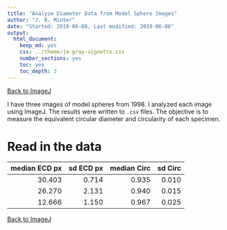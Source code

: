 ```yaml
---
title: "Analyze Diameter Data from Model Sphere Images"
author: "J. R. Minter"
date: "Started: 2019-06-08, Last modified: 2019-06-08"
output:
  html_document:
    keep_md: yes
    css: ../theme/jm-gray-vignette.css
    number_sections: yes
    toc: yes
    toc_depth: 3
---
```


[Back to ImageJ](ImageJ.html)

I have three images of model spheres from 1998. I analyzed each image using
ImageJ. The results were written to `.csv` files. The objective is to measure
the equivalent circular diameter and circularity of each specimen.

# Read in the data









| median ECD px| sd ECD px| median Circ| sd Circ|
|-------------:|---------:|-----------:|-------:|
|        30.403|     0.714|       0.935|   0.010|
|        26.270|     2.131|       0.940|   0.015|
|        12.666|     1.150|       0.967|   0.025|

[Back to ImageJ](ImageJ.html)
